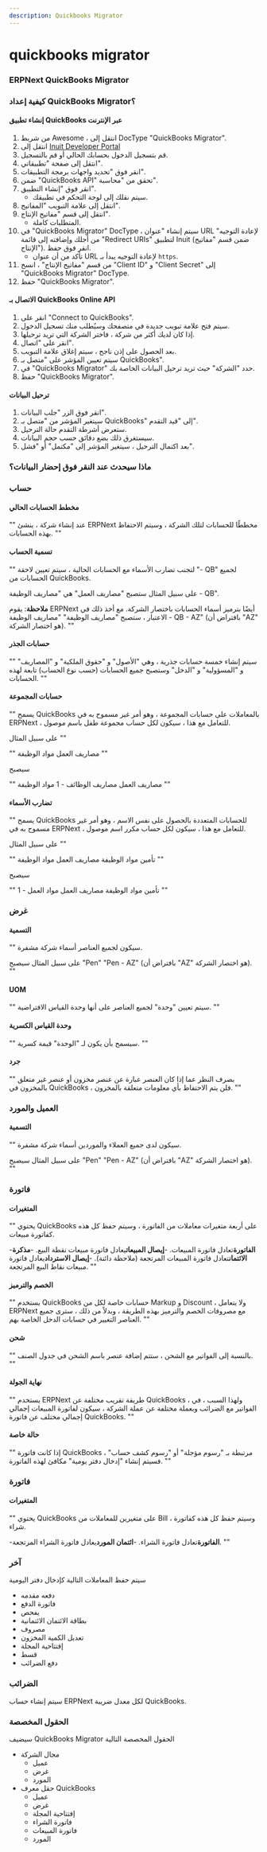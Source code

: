 ```yaml
---
description: Quickbooks Migrator
---
```


# quickbooks migrator

### ERPNext QuickBooks Migrator

### كيفية إعداد QuickBooks Migrator؟

#### إنشاء تطبيق QuickBooks عبر الإنترنت

1. من شريط Awesome ، انتقل إلى DocType "QuickBooks Migrator".
2. انتقل إلى [Inuit Developer Portal](https://developer.intuit.com/)
3. قم بتسجيل الدخول بحسابك الحالي أو قم بالتسجيل.
4. انتقل إلى صفحة "تطبيقاتي".
5. انقر فوق "تحديد واجهات برمجة التطبيقات".
6. ضمن "QuickBooks API" تحقق من "محاسبة".
7. انقر فوق "إنشاء التطبيق".
   * سيتم نقلك إلى لوحة التحكم في تطبيقك.
8. انتقل إلى علامة التبويب "المفاتيح".
9. انتقل إلى قسم "مفاتيح الإنتاج".
   * المتطلبات كاملة.
10. في "QuickBooks Migrator" DocType ، سيتم إنشاء "عنوان URL لإعادة التوجيه" من أجلك وإضافته إلى قائمة "Redirect URIs" لتطبيق Inuit (ضمن قسم "مفاتيح الإنتاج"). انقر فوق حفظ.
    * تأكد من أن عنوان URL لإعادة التوجيه يبدأ بـ `https`.
11. من قسم "مفاتيح الإنتاج" ، انسخ "Client ID" و "Client Secret" إلى "QuickBooks Migrator" DocType.
12. حفظ "QuickBooks Migrator".

#### الاتصال بـ QuickBooks Online API

1. انقر على "Connect to QuickBooks".
2. سيتم فتح علامة تبويب جديدة في متصفحك وسيُطلب منك تسجيل الدخول.
3. إذا كان لديك أكثر من شركة ، فاختر الشركة التي تريد ترحيلها.
4. انقر على "اتصال".
5. بعد الحصول على إذن ناجح ، سيتم إغلاق علامة التبويب.
6. سيتم تعيين المؤشر على "متصل بـ QuickBooks".
7. في "QuickBooks Migrator" حدد "الشركة" حيث تريد ترحيل البيانات الخاصة بك.
8. حفظ "QuickBooks Migrator".

#### ترحيل البيانات

1. انقر فوق الزر "جلب البيانات".
2. سيتغير المؤشر من "متصل بـ QuickBooks" إلى "قيد التقدم".
3. ستعرض أشرطة التقدم حالة الترحيل.
4. سيستغرق ذلك بضع دقائق حسب حجم البيانات.
5. بعد اكتمال الترحيل ، سيتغير المؤشر إلى "مكتمل" أو "فشل".

### ماذا سيحدث عند النقر فوق إحضار البيانات؟

### حساب

#### مخطط الحسابات الحالي

"" عند إنشاء شركة ، ينشئ ERPNext مخططًا للحسابات لتلك الشركة ، وسيتم الاحتفاظ بهذه الحسابات. ""

#### تسمية الحساب

"" لتجنب تضارب الأسماء مع الحسابات الحالية ، سيتم تعيين لاحقة "- QB" لجميع الحسابات من QuickBooks.

على سبيل المثال ستصبح "مصاريف العمل" هي "مصاريف الوظيفة - QB".

**ملاحظة**: يقوم ERPNext أيضًا بترميز أسماء الحسابات باختصار الشركة. مع أخذ ذلك في الاعتبار ، ستصبح "مصاريف الوظيفة" "مصاريف الوظيفة - QB - AZ" (بافتراض أن "AZ" هو اختصار الشركة). ""

#### حسابات الجذر

"" سيتم إنشاء خمسة حسابات جذرية ، وهي "الأصول" و "حقوق الملكية" و "المصاريف" و "المسؤولية" و "الدخل" وستصبح جميع الحسابات (حسب نوع الحساب) تابعة لهذه الحسابات. ""

#### حسابات المجموعة

"" يسمح QuickBooks بالمعاملات على حسابات المجموعة ، وهو أمر غير مسموح به في ERPNext ، للتعامل مع هذا ، سيكون لكل حساب مجموعة طفل باسم موصول.

على سبيل المثال ""

"" مصاريف العمل مواد الوظيفة ""

سيصبح

"" مصاريف العمل مصاريف الوظائف - 1 مواد الوظيفة ""

#### تضارب الأسماء

"" يسمح QuickBooks للحسابات المتعددة بالحصول على نفس الاسم ، وهو أمر غير مسموح به في ERPNext ، للتعامل مع هذا ، سيكون لكل حساب مكرر اسم موصول.

على سبيل المثال ""

"" تأمين مواد الوظيفة مصاريف العمل مواد الوظيفة ""

سيصبح

"" تأمين مواد الوظيفة مصاريف العمل مواد العمل - 1 ""

### غرض

#### التسمية

"" سيكون لجميع العناصر أسماء شركة مشفرة.

على سبيل المثال سيصبح "Pen" "Pen - AZ" (بافتراض أن "AZ" هو اختصار الشركة). ""

#### UOM

"" سيتم تعيين "وحدة" لجميع العناصر على أنها وحدة القياس الافتراضية. ""

#### وحدة القياس الكسرية

"" سيسمح بأن يكون لـ "الوحدة" قيمة كسرية. ""

#### جرد

"" بصرف النظر عما إذا كان العنصر عبارة عن عنصر مخزون أو عنصر غير متعلق بالمخزون في QuickBooks ، فلن يتم الاحتفاظ بأي معلومات متعلقة بالمخزون. ""

### العميل والمورد

#### التسمية

"" سيكون لدى جميع العملاء والموردين أسماء شركة مشفرة.

على سبيل المثال سيصبح "Pen" "Pen - AZ" (بافتراض أن "AZ" هو اختصار الشركة). ""

### فاتورة

#### المتغيرات

"" يحتوي QuickBooks على أربعة متغيرات معاملات من الفاتورة ، وسيتم حفظ كل هذه كفاتورة مبيعات.

\-**الفاتورة**تعادل فاتورة المبيعات. -**إيصال المبيعات**يعادل فاتورة مبيعات نقطة البيع. -**مذكرة الائتمان**تعادل فاتورة المبيعات المرتجعة (ملاحظة دائنة). -**إيصال الاسترداد**يعادل فاتورة مبيعات نقاط البيع المرتجعة. ""

#### الخصم والترميز

"" يستخدم QuickBooks حسابات خاصة لكل من Markup و Discount ، ولا يتعامل ERPNext مع مصروفات الخصم والترميز بهذه الطريقة ، وبدلاً من ذلك ، سترى جميع العناصر التغيير في حسابات الدخل الخاصة بهم. ""

#### شحن

"" بالنسبة إلى الفواتير مع الشحن ، ستتم إضافة عنصر باسم الشحن في جدول الصنف. ""

#### نهاية الجولة

"" يستخدم ERPNext طريقة تقريب مختلفة عن QuickBooks ، ولهذا السبب ، في الفواتير مع الضرائب وبعملة مختلفة عن عملة الشركة ، سيكون لفاتورة المبيعات إجمالي إجمالي مختلف عن فاتورة QuickBooks. ""

#### حالة خاصة

"" إذا كانت فاتورة QuickBooks مرتبطة بـ "رسوم مؤجلة" أو "رسوم كشف حساب" ، فسيتم إنشاء "إدخال دفتر يومية" مكافئ لهذه الفاتورة. ""

### فاتورة

#### المتغيرات

"" يحتوي QuickBooks على متغيرين للمعاملات من Bill ، وسيتم حفظ كل هذه كفاتورة شراء.

\-**الفاتورة**تعادل فاتورة الشراء. -**ائتمان المورد**يعادل فاتورة الشراء المرتجعة. ""

### آخر

سيتم حفظ المعاملات التالية كإدخال دفتر اليومية

* دفعه مقدمه
* فاتورة الدفع
* يفحص
* بطاقة الائتمان الائتمانية
* مصروف
* تعديل الكمية المخزون
* إفتتاحية المجلة
* قسط
* دفع الضرائب

### الضرائب

سيتم إنشاء حساب ERPNext لكل معدل ضريبة QuickBooks.

### الحقول المخصصة

سيضيف QuickBooks Migrator الحقول المخصصة التالية

* مجال الشركة
  * عميل
  * غرض
  * المورد
* حقل معرف QuickBooks
  * عميل
  * غرض
  * إفتتاحية المجلة
  * فاتورة الشراء
  * فاتورة المبيعات
  * المورد

